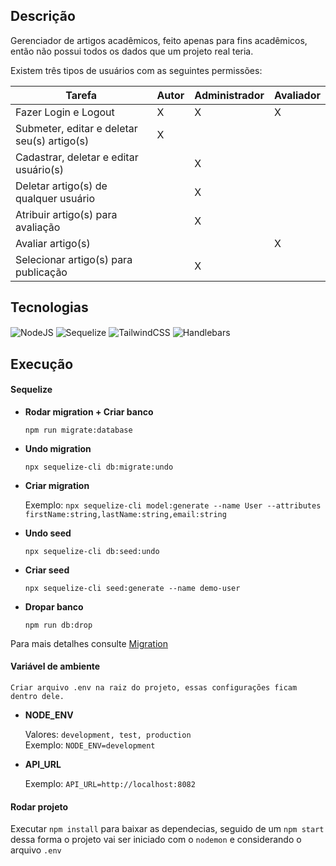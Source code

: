 ## Descrição

Gerenciador de artigos acadêmicos, feito apenas para fins acadêmicos, então não possui todos os dados que um projeto real teria.

Existem três tipos de usuários com as seguintes permissões:

| Tarefa                                      | Autor | Administrador | Avaliador |
| ------------------------------------------- | ----- | ------------- | --------- |
| Fazer Login e Logout                        | X     | X             | X         |
| Submeter, editar e deletar seu(s) artigo(s) | X     |               |           |
| Cadastrar, deletar e editar usuário(s)      |       | X             |           |
| Deletar artigo(s) de qualquer usuário       |       | X             |           |
| Atribuir artigo(s) para avaliação           |       | X             |           |
| Avaliar artigo(s)                           |       |               | X         |
| Selecionar artigo(s) para publicação        |       | X             |           |

## Tecnologias

<div style="display: inline_block">
	<img align="center" alt="NodeJS" src="https://img.shields.io/badge/node.js-6DA55F?style=for-the-badge&logo=node.js&logoColor=white" />
	<img align="center" alt="Sequelize" src="https://img.shields.io/badge/Sequelize-52B0E7?style=for-the-badge&logo=Sequelize&logoColor=white" />
	<img align="center" alt="TailwindCSS" src="https://img.shields.io/badge/tailwindcss-%2338B2AC.svg?style=for-the-badge&logo=tailwind-css&logoColor=white" />
	<img align="center" alt="Handlebars" src="https://img.shields.io/badge/Handlebars-FFA500?style=for-the-badge&logoColor=white" />
</div>

## Execução

#### Sequelize

- <b>Rodar migration + Criar banco</b>

  `npm run migrate:database`

- <b>Undo migration</b>

  `npx sequelize-cli db:migrate:undo`

- <b>Criar migration</b>

  Exemplo: `npx sequelize-cli model:generate --name User --attributes firstName:string,lastName:string,email:string`

- <b>Undo seed</b>

  `npx sequelize-cli db:seed:undo`

- <b>Criar seed</b>

  `npx sequelize-cli seed:generate --name demo-user`

- <b>Dropar banco</b>

  `npm run db:drop`

Para mais detalhes consulte [Migration](https://sequelize.org/docs/v6/other-topics/migrations/)

#### Variável de ambiente

    Criar arquivo .env na raiz do projeto, essas configurações ficam dentro dele.

- <b>NODE_ENV</b>

  Valores: `development, test, production` <br>
  Exemplo: `NODE_ENV=development`

- <b>API_URL</b>

  Exemplo: `API_URL=http://localhost:8082`

#### Rodar projeto

Executar `npm install` para baixar as dependecias, seguido de um `npm start` dessa forma o projeto vai ser iniciado com o `nodemon` e considerando o arquivo `.env`
